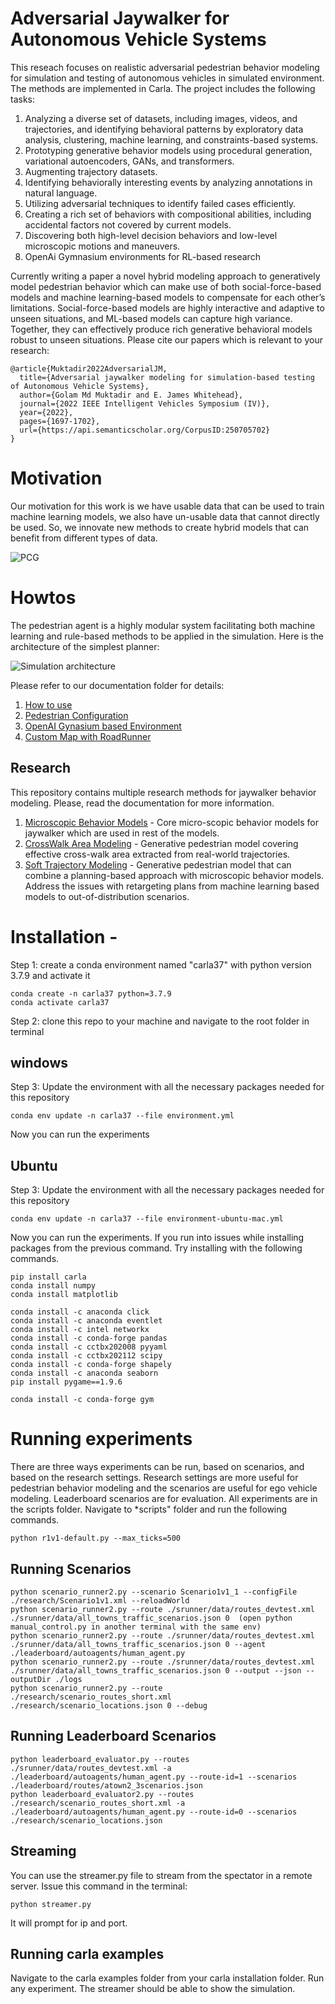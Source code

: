 # Adversarial Jaywalker for Autonomous Vehicle Systems

This reseach focuses on realistic adversarial pedestrian behavior modeling for simulation and testing of autonomous vehicles in simulated environment. The methods are implemented in Carla. The project includes the following tasks:

1. Analyzing a diverse set of datasets, including images, videos, and trajectories, and identifying behavioral patterns by exploratory data analysis, clustering, machine learning, and constraints-based systems. 
2. Prototyping generative behavior models using procedural generation, variational autoencoders, GANs, and transformers.
3. Augmenting trajectory datasets.
4. Identifying behaviorally interesting events by analyzing annotations in natural language. 
5. Utilizing adversarial techniques to identify failed cases efficiently.
6. Creating a rich set of behaviors with compositional abilities, including accidental factors not covered by current models.
7. Discovering both high-level decision behaviors and low-level microscopic motions and maneuvers.
8. OpenAi Gymnasium environments for RL-based research

Currently writing a paper a novel hybrid modeling approach to generatively model pedestrian behavior which can make use of both social-force-based models and machine learning-based models to compensate for each other’s limitations. Social-force-based models are highly interactive and adaptive to unseen situations, and ML-based models can capture high variance. Together, they can effectively produce rich generative behavioral models robust to unseen situations. Please cite our papers which is relevant to your research:

```
@article{Muktadir2022AdversarialJM,
  title={Adversarial jaywalker modeling for simulation-based testing of Autonomous Vehicle Systems},
  author={Golam Md Muktadir and E. James Whitehead},
  journal={2022 IEEE Intelligent Vehicles Symposium (IV)},
  year={2022},
  pages={1697-1702},
  url={https://api.semanticscholar.org/CorpusID:250705702}
}
```

# Motivation
Our motivation for this work is we have usable data that can be used to train machine learning models, we also have un-usable data that cannot directly be used. So, we innovate new methods to create hybrid models that can benefit from different types of data.

![PCG](./docs/images/pcg.PNG)

# Howtos
The pedestrian agent is a highly modular system facilitating both machine learning and rule-based methods to be applied in the simulation. Here is the architecture of the simplest planner:


![Simulation architecture](./docs/images/single-oncoming-vehicle-planner.JPG)

Please refer to our documentation folder for details:

1. [How to use](./docs/How-to-use.md)
2. [Pedestrian Configuration](./docs/pedestrian-configuration.md)
3. [OpenAI Gynasium based Environment](./docs/gym-env.md)
4. [Custom Map with RoadRunner](./docs/create-map.md)

## Research 
This repository contains multiple research methods for jaywalker behavior modeling. Please, read the documentation for more information.
1. [Microscopic Behavior Models](./docs/microscopic-behavior-models.md) - Core micro-scopic behavior models for jaywalker which are used in rest of the models.
2. [CrossWalk Area Modeling](./docs/cross-walk-area-model.md) - Generative pedestrian model covering effective cross-walk area extracted from real-world trajectories.
2. [Soft Trajectory Modeling](./docs/soft-model.md) - Generative pedestrian model that can combine a planning-based approach with microscopic behavior models. Address the issues with retargeting plans from machine learning based models to out-of-distribution scenarios.

# Installation -


Step 1: create a conda environment named "carla37" with python version 3.7.9 and activate it
```
conda create -n carla37 python=3.7.9
conda activate carla37
```

Step 2: clone this repo to your machine and navigate to the root folder in terminal


## windows
Step 3: Update the environment with all the necessary packages needed for this repository
```
conda env update -n carla37 --file environment.yml
```
Now you can run the experiments

## Ubuntu
Step 3: Update the environment with all the necessary packages needed for this repository
```
conda env update -n carla37 --file environment-ubuntu-mac.yml
```
Now you can run the experiments. If you run into issues while installing packages from the previous command. Try installing with the following commands.

```
pip install carla
conda install numpy
conda install matplotlib

conda install -c anaconda click
conda install -c anaconda eventlet
conda install -c intel networkx
conda install -c conda-forge pandas
conda install -c cctbx202008 pyyaml
conda install -c cctbx202112 scipy
conda install -c conda-forge shapely
conda install -c anaconda seaborn
pip install pygame==1.9.6

conda install -c conda-forge gym
```



# Running experiments

There are three ways experiments can be run, based on scenarios, and based on the research settings. Research settings are more useful for pedestrian behavior modeling and the scenarios are useful for ego vehicle modeling. Leaderboard scenarios are for evaluation. All experiments are in the scripts folder. Navigate to *scripts" folder and run the following commands.

```
python r1v1-default.py --max_ticks=500
```

## Running Scenarios

    python scenario_runner2.py --scenario Scenario1v1_1 --configFile ./research/Scenario1v1.xml --reloadWorld
    python scenario_runner2.py --route ./srunner/data/routes_devtest.xml ./srunner/data/all_towns_traffic_scenarios.json 0  (open python manual_control.py in another terminal with the same env)
    python scenario_runner2.py --route ./srunner/data/routes_devtest.xml ./srunner/data/all_towns_traffic_scenarios.json 0 --agent ./leaderboard/autoagents/human_agent.py 
    python scenario_runner2.py --route ./srunner/data/routes_devtest.xml ./srunner/data/all_towns_traffic_scenarios.json 0 --output --json --outputDir ./logs
    python scenario_runner2.py --route ./research/scenario_routes_short.xml ./research/scenario_locations.json 0 --debug

## Running Leaderboard Scenarios
    python leaderboard_evaluator.py --routes ./srunner/data/routes_devtest.xml -a ./leaderboard/autoagents/human_agent.py --route-id=1 --scenarios ./leaderboard/routes/atown2_3scenarios.json
    python leaderboard_evaluator2.py --routes ./research/scenario_routes_short.xml -a ./leaderboard/autoagents/human_agent.py --route-id=0 --scenarios ./research/scenario_locations.json

## Streaming
You can use the streamer.py file to stream from the spectator in a remote server. Issue this command in the terminal:
```
python streamer.py
```
It will prompt for ip and port.

## Running carla examples
Navigate to the carla examples folder from your carla installation folder. Run any experiment. The streamer should be able to show the simulation.
